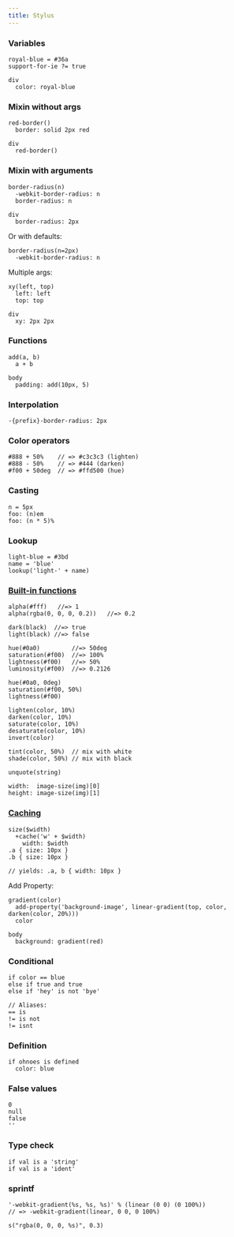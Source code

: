 ```yaml
---
title: Stylus
---
```


### Variables

    royal-blue = #36a
    support-for-ie ?= true

    div
      color: royal-blue

### Mixin without args

    red-border()
      border: solid 2px red

    div
      red-border()

### Mixin with arguments

    border-radius(n)
      -webkit-border-radius: n
      border-radius: n

    div
      border-radius: 2px

Or with defaults:

    border-radius(n=2px)
      -webkit-border-radius: n

Multiple args:

    xy(left, top)
      left: left
      top: top

    div
      xy: 2px 2px

### Functions

    add(a, b)
      a + b

    body
      padding: add(10px, 5)

### Interpolation

    -{prefix}-border-radius: 2px

### Color operators

    #888 + 50%    // => #c3c3c3 (lighten)
    #888 - 50%    // => #444 (darken)
    #f00 + 50deg  // => #ffd500 (hue)

### Casting

    n = 5px
    foo: (n)em
    foo: (n * 5)%

### Lookup

    light-blue = #3bd
    name = 'blue'
    lookup('light-' + name)

### [Built-in functions](http://learnboost.github.io/stylus/docs/bifs.html)

    alpha(#fff)   //=> 1
    alpha(rgba(0, 0, 0, 0.2))   //=> 0.2

    dark(black)  //=> true
    light(black) //=> false

    hue(#0a0)         //=> 50deg
    saturation(#f00)  //=> 100%
    lightness(#f00)   //=> 50%
    luminosity(#f00)  //=> 0.2126

    hue(#0a0, 0deg)
    saturation(#f00, 50%)
    lightness(#f00)

    lighten(color, 10%)
    darken(color, 10%)
    saturate(color, 10%)
    desaturate(color, 10%)
    invert(color)

    tint(color, 50%)  // mix with white
    shade(color, 50%) // mix with black

    unquote(string)

    width:  image-size(img)[0]
    height: image-size(img)[1]

### [Caching](http://learnboost.github.io/stylus/docs/bifs.html#cachekeys)

    size($width)
      +cache('w' + $width)
        width: $width
    .a { size: 10px }
    .b { size: 10px }

    // yields: .a, b { width: 10px }

Add Property:

    gradient(color)
      add-property('background-image', linear-gradient(top, color, darken(color, 20%)))
      color

    body
      background: gradient(red)

### Conditional

    if color == blue
    else if true and true
    else if 'hey' is not 'bye'

    // Aliases:
    == is
    != is not
    != isnt

### Definition

    if ohnoes is defined
      color: blue

### False values

    0
    null
    false
    ''

### Type check

    if val is a 'string'
    if val is a 'ident'

### sprintf

    '-webkit-gradient(%s, %s, %s)' % (linear (0 0) (0 100%))
    // => -webkit-gradient(linear, 0 0, 0 100%)

    s("rgba(0, 0, 0, %s)", 0.3)

